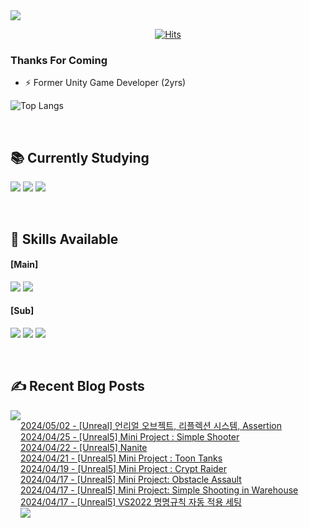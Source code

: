 
<img src="https://capsule-render.vercel.app/api?type=waving&color=BDBDC8&height=150&section=header" />
<div align=center>
 
[![Hits](https://hits.seeyoufarm.com/api/count/incr/badge.svg?url=https%3A%2F%2Fgithub.com%2FYujinhyeonWilliam%2F&count_bg=%23EF9605&title_bg=%23555555&icon=&icon_color=%23E7E7E7&title=hits&edge_flat=false)](https://hits.seeyoufarm.com)
  
</div>

### Thanks For Coming

- ⚡ Former Unity Game Developer (2yrs)

![Top Langs](https://github-readme-stats.vercel.app/api/top-langs/?username=YujinhyeonWilliam&layout=compact&theme=vision-friendly-dark)

<br/>

## 📚 Currently Studying
<img src="https://img.shields.io/badge/C++-%2300599C.svg?style=for-the-badge&logo=c%2B%2B&logoColor=white"> <img src="https://img.shields.io/badge/Unreal-%23313131.svg?style=for-the-badge&logo=unrealengine&logoColor=white"> <img src="https://img.shields.io/badge/AWS-2B283A.svg?style=for-the-badge&logo=amazon-aws&logoColor=white"> 

<br/>

## 🔧 Skills Available
#### [Main]
<img src="https://img.shields.io/badge/c%23-%23239120.svg?style=for-the-badge&logo=csharp&logoColor=white"> <img src="https://img.shields.io/badge/Unity-%23000000.svg?style=for-the-badge&logo=unity&logoColor=white">

#### [Sub]
<img src="https://img.shields.io/badge/firebase-a08021?style=for-the-badge&logo=firebase&logoColor=ffcd34"> <img src="https://img.shields.io/badge/BigQuery-005571?style=for-the-badge&logo=googlebigquery"> <img src="https://img.shields.io/badge/Google Analytics-414141?style=for-the-badge&logo=googleanalytics"> 

<br/>

## ✍ Recent Blog Posts
<div style="display:flex; flex-direction:row;">
    <a href="https://yjhdevelopdiary.tistory.com/">
        <img src="https://img.shields.io/badge/Tistory-000000?style=for-the-badge&logo=Tistory&logoColor=white"> 
    </a> <br/>

[2024/05/02 - [Unreal] 언리얼 오브젝트, 리플렉션 시스템, Assertion](https://yjhdevelopdiary.tistory.com/217) <br/>
[2024/04/25 - [Unreal5] Mini Project : Simple Shooter](https://yjhdevelopdiary.tistory.com/216) <br/>
[2024/04/22 - [Unreal5] Nanite](https://yjhdevelopdiary.tistory.com/214) <br/>
[2024/04/21 - [Unreal5] Mini Project : Toon Tanks](https://yjhdevelopdiary.tistory.com/213) <br/>
[2024/04/19 - [Unreal5] Mini Project : Crypt Raider](https://yjhdevelopdiary.tistory.com/212) <br/>
[2024/04/17 - [Unreal5] Mini Project: Obstacle Assault](https://yjhdevelopdiary.tistory.com/211) <br/>
[2024/04/17 - [Unreal5] Mini Project: Simple Shooting in Warehouse](https://yjhdevelopdiary.tistory.com/210) <br/>
[2024/04/17 - [Unreal5] VS2022 명명규칙 자동 적용 세팅](https://yjhdevelopdiary.tistory.com/209) <br/>
<img src="https://capsule-render.vercel.app/api?type=waving&color=BDBDC8&height=150&section=footer" />